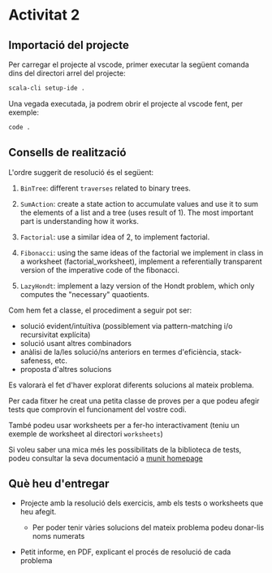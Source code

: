 # Activitat 2

## Importació del projecte

Per carregar el projecte al vscode, primer executar la següent comanda dins del directori arrel del projecte:

```bash
scala-cli setup-ide .
```

Una vegada executada, ja podrem obrir el projecte al vscode fent, per exemple:

```bash
code .
```

## Consells de realització

L'ordre suggerit de resolució és el següent:

  1. `BinTree`: different `traverses` related to binary trees.

  2. `SumAction`: create a state action to accumulate values and use it to sum the elements of a list and a tree (uses result of 1). The most important part is understanding how it works.

  3. `Factorial`: use a similar idea of 2, to implement factorial.

  4. `Fibonacci`: using the same ideas of the factorial we implement in class in a worksheet (factorial_worksheet), implement a referentially transparent version of the imperative code of the fibonacci.

  5. `LazyHondt`: implement a lazy version of the Hondt problem, which only computes the "necessary" quaotients.

Com hem fet a classe, el procediment a seguir pot ser:

* solució evident/intuïtiva (possiblement via pattern-matching i/o recursivitat explícita)
* solució usant altres combinadors
* anàlisi de la/les solució/ns anteriors en termes d'eficiència, stack-safeness, etc.
* proposta d'altres solucions

Es valorarà el fet d'haver explorat diferents solucions al mateix problema.

Per cada fitxer he creat una petita classe de proves per a que podeu afegir tests que comprovin el funcionament del vostre codi.

També podeu usar worksheets per a fer-ho interactivament (teniu un exemple de worksheet al directori `worksheets`)

Si voleu saber una mica més les possibilitats de la biblioteca de tests, podeu consultar la seva documentació a [munit homepage](https://scalameta.org/munit/)

## Què heu d'entregar

* Projecte amb la resolució dels exercicis, amb els tests o worksheets que heu afegit.

  * Per poder tenir vàries solucions del mateix problema podeu donar-lis noms numerats

* Petit informe, en PDF, explicant el procés de resolució de cada problema
